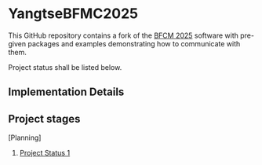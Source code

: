 # YangtseBFMC2025
This GitHub repository contains a fork of the [BFCM 2025](https://github.com/ECC-BFMC) software with pre-given packages and examples demonstrating how to communicate with them. 

Project status shall be listed below. 

## Implementation Details 

## Project stages
[Planning] 
1. [Project Status 1](./report/Yangtse_report1215.pdf) 
